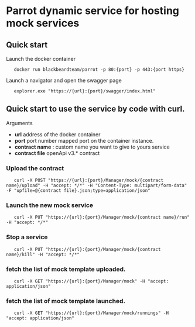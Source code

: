 # Parrot dynamic service for hosting mock services


## Quick start
Launch the docker container
```batch
   docker run blackbeardteam/parrot -p 80:{port} -p 443:{port https}
```


Launch a navigator and open the swagger page

``` batch
   explorer.exe "https://{url}:{port}/swagger/index.html"
```


## Quick start to use the service by code with curl.

Arguments
- **url** address of the docker container
- **port** port number mapped port on the container instance.
- **contract name** : custom name you want to give to yours service
- **contract file** openApi v3.\* contract

### Upload the contract
```batch
   curl -X POST "https://{url}:{port}/Manager/mock/{contract name}/upload" -H "accept: */*" -H "Content-Type: multipart/form-data" -F "upfile=@{contract file}.json;type=application/json"
```
  
### Launch the new mock service
```batch
   curl -X PUT "https://{url}:{port}/Manager/mock/{contract name}/run" -H "accept: */*"
```

### Stop a service
```batch
   curl -X PUT "https://{url}:{port}/Manager/mock/{contract name}/kill" -H "accept: */*"
```

### fetch the list of mock template uploaded.
```batch
   curl -X GET "https://{url}:{port}/Manager/mock" -H "accept: application/json"
```

### fetch the list of mock template launched.
```batch
   curl -X GET "https://{url}:{port}/Manager/mock/runnings" -H "accept: application/json"
```